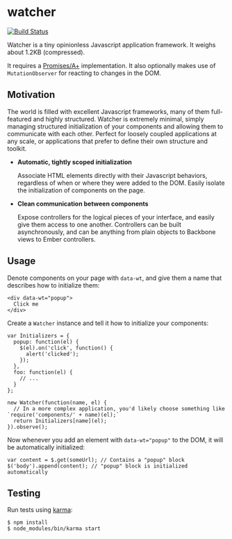 watcher
=======
[![Build Status](https://travis-ci.org/venturehacks/watcher.svg)](https://travis-ci.org/venturehacks/watcher)

Watcher is a tiny opinionless Javascript application framework. It weighs about 1.2KB (compressed).

It requires a [Promises/A+](https://promisesaplus.com/) implementation. It also optionally makes use of
`MutationObserver` for reacting to changes in the DOM.

Motivation
----------

The world is filled with excellent Javascript frameworks, many of them full-featured and highly structured. Watcher is
extremely minimal, simply managing structured initialization of your components and allowing them to communicate with
each other. Perfect for loosely coupled applications at any scale, or applications that prefer to define their own
structure and toolkit.

- **Automatic, tightly scoped initialization**

  Associate HTML elements directly with their Javascript behaviors, regardless of when or where they were added to the
  DOM. Easily isolate the initialization of components on the page.

- **Clean communication between components**

  Expose controllers for the logical pieces of your interface, and easily give them access to one another. Controllers
  can be built asynchronously, and can be anything from plain objects to Backbone views to Ember controllers.

Usage
-----

Denote components on your page with `data-wt`, and give them a name that describes how to initialize them:

```
<div data-wt="popup">
  Click me
</div>
```

Create a `Watcher` instance and tell it how to initialize your components:

```
var Initializers = {
  popup: function(el) { 
    $(el).on('click', function() { 
      alert('clicked'); 
    });
  },
  foo: function(el) { 
    // ...
  }
};

new Watcher(function(name, el) {
  // In a more complex application, you'd likely choose something like `require('components/' + name)(el);`
  return Initializers[name](el);
}).observe();
```

Now whenever you add an element with `data-wt="popup"` to the DOM, it will be automatically initialized:

```
var content = $.get(someUrl); // Contains a "popup" block
$('body').append(content); // "popup" block is initialized automatically
```

Testing
-------

Run tests using [karma](https://karma-runner.github.io):


```
$ npm install
$ node_modules/bin/karma start
```